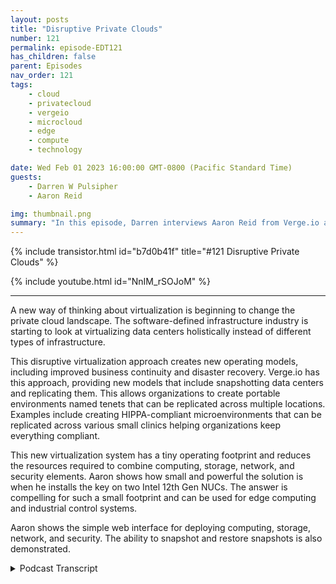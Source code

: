 ```yaml
---
layout: posts
title: "Disruptive Private Clouds"
number: 121
permalink: episode-EDT121
has_children: false
parent: Episodes
nav_order: 121
tags:
    - cloud
    - privatecloud
    - vergeio
    - microcloud
    - edge
    - compute
    - technology

date: Wed Feb 01 2023 16:00:00 GMT-0800 (Pacific Standard Time)
guests:
    - Darren W Pulsipher
    - Aaron Reid

img: thumbnail.png
summary: "In this episode, Darren interviews Aaron Reid from Verge.io about their disruptive private cloud technology that is making private clouds available in the data center and at the edge."
---
```


{% include transistor.html id="b7d0b41f" title="#121 Disruptive Private Clouds" %}

{% include youtube.html id="NnIM_rSOJoM" %}

---

A new way of thinking about virtualization is beginning to change the private cloud landscape. The software-defined infrastructure industry is starting to look at virtualizing data centers holistically instead of different types of infrastructure.

This disruptive virtualization approach creates new operating models, including improved business continuity and disaster recovery. Verge.io has this approach, providing new models that include snapshotting data centers and replicating them. This allows organizations to create portable environments named tenets that can be replicated across multiple locations. Examples include creating HIPPA-compliant microenvironments that can be replicated across various small clinics helping organizations keep everything compliant.

This new virtualization system has a tiny operating footprint and reduces the resources required to combine computing, storage, network, and security elements. Aaron shows how small and powerful the solution is when he installs the key on two Intel 12th Gen NUCs. The answer is compelling for such a small footprint and can be used for edge computing and industrial control systems.

Aaron shows the simple web interface for deploying computing, storage, network, and security. The ability to snapshot and restore snapshots is also demonstrated.   


<details>
<summary> Podcast Transcript </summary>

<p>﻿1</p>
<p>Hello, this is Darren</p>
<p>Pulsipher, chief solution,architect of public sector at Intel.</p>
<p>And welcome to Embracing</p>
<p>Digital Transformation,where we investigate effective change,leveragingpeople process and technology.</p>
<p>On today's episode,</p>
<p>Disruptive Private Clouds with Aaron</p>
<p>Reid from Verge.io.</p>
<p>Aaron, welcome to the show.</p>
<p>Darren Thanks for having me.</p>
<p>Aaronthis is your second time on the show.</p>
<p>Last time you were on with Chrisand I've also had your CEO on from Verge.</p>
<p>I'm kind of enamored with you guys.</p>
<p>I think you already know this.</p>
<p>I like your approach tovirtualization, to the softwaredefined infrastructure layer.</p>
<p>And you've got some you've got somereally cool stuff you've been working on.</p>
<p>But let's firstbefore we dive into the really cool stuff,let's talk a little bitabout the difference between virtualizingjust VMs and virtualizingyour data centers or that concept thatyou guys have that's so different thanwhat we're seeing in the industry today.</p>
<p>Sure.</p>
<p>You bet. Thanks.</p>
<p>So one of the specialties around videothat we do is</p>
<p>I think you were going to mentionit is our multi tendency and being ableto extract the virtualizationof your resources into tenants.</p>
<p>And what we do with that basicallyis we start with a tenant in the tenant iswhat a lot of people callnested virtualizationand we put thatin a segregated environmentand that starts with zerotrust architecturewhen it comesto the networking side of it.</p>
<p>So you create that sub tenant,it has a zero trust architecture.</p>
<p>People can actually get access to that subtenant until you give them accessthrough the networking ruleswith firewall rules in routing, etc..</p>
<p>Once that set up, you can do thingswith that sub tenant, like you can dounlimited snapshotsacross the entire sub tenant.</p>
<p>You can do you can allocate resourceson demand, CPU, memory, ram and storage.</p>
<p>So for example,if I start with a sub tenantfor one of my end users or a group,say a research group for example,and they say we need 24 coresand 48 gigabytes of memoryand five terabytes of all flashstorage later on down the road.</p>
<p>As they're going through their testing,they may come back and say,</p>
<p>Well,now we need ten terabytes of storage.</p>
<p>I can easily and dynamicallyallocate that storage out to that tenantfor them to use.</p>
<p>It's all non disruptive.</p>
<p>It's just a matter of on demand.</p>
<p>Well, I have the storage in the back end.</p>
<p>I allocated up to my tenantfrom the back side.</p>
<p>Do they have access to it now?</p>
<p>No. Also, you do more than justbecause that sounds like,</p>
<p>Oh, that's just one VM,but that's not one VM.</p>
<p>A tenant can have multiple VMs and networkconfigurations, all of that.</p>
<p>Is that correct?</p>
<p>Yeah, absolutely.</p>
<p>It's it's just like a if youyou know, we like to call ita virtual data center, quote unquote.</p>
<p>But it's the same thing almost asif you were to go to a public cloudand say you wanted tosee a VPC, a virtual private cloud,or you went to a juryand you wanted a security group.</p>
<p>It's the exact same thing.</p>
<p>A tenant is a whole infrastructureconstruct where you can go up and spin up</p>
<p>VMs, you can create networks,and then you can protect it withsnapshots,unlimited snapshots of replication.</p>
<p>So we can take those tenantsand replicate them to other sites, etc..</p>
<p>So that means I have portabilityof that tenant,which to me this is actually pretty coolbecause I can createa full blown data centerwith hundreds of a virtual machines,several different networks.</p>
<p>I can do all that.</p>
<p>Snapshot it and do D.R.</p>
<p>Absolutely. Yep.</p>
<p>Or even even better business continuityas well.</p>
<p>Right.</p>
<p>You can do PR, you can dobusiness continuity.</p>
<p>You can even templated those tenants.</p>
<p>So, for example,maybe I have a testing environment and</p>
<p>I want to make a clone of thattesting environment for another group.</p>
<p>Maybe I'm moving it from Dev to testthe key way.</p>
<p>I can literally take that tenant.</p>
<p>It might have an applicationstack of 20 VMs in it.</p>
<p>I can do a snapshot and clone it offwithin seconds and then providethat as another environmentfor someone else to test on.</p>
<p>Oh, my brainjust went in crazy directions.</p>
<p>So which happens a lot.</p>
<p>People that listen to the showknow this about me already.</p>
<p>That means I could actually setup a hyper compliant tenantthat has</p>
<p>VMs that are running, that are doinglogging and all the protections I needed,maybe even have in there, and Identity</p>
<p>Access Management tool, all that.</p>
<p>I could have all that in one tenant andthen I can deploy that wherever I want.</p>
<p>Yes, exactly.</p>
<p>So from a health careservice provider, for example,one of the big conglomerateslike Sutter Health, whomy friend is a lawyer down there,so I'm going to pick on them a little bit.</p>
<p>If I have all these small businessesthat I've been acquiring and say,</p>
<p>Hey, we need to make sure you're HIPAcompliant, boom, doneright, I could drop a tenant on themand they can start addingtheir own VMs to it and and done.</p>
<p>Yeah, they can build into that tenantwith new greenfield VMsand or if they already have an environmentwith like ayou know, their own infrastructurethat's already built up,they can move their,their VMs into that tenant as well.</p>
<p>And then like you said, it's already</p>
<p>HIPA compliant.</p>
<p>Yeah. So I can say this is cool too.</p>
<p>I can migrate from other VMs into thisnew environment and now I'm compliant.</p>
<p>Yeah, absolutely.</p>
<p>And we can migrate offthe major virtualizationvendors in the market today</p>
<p>VMware, Hyper-V, IQVIA, you name it,and we can pull themright into our environment.</p>
<p>This is super, super cool.</p>
<p>And that's why I'm enamored with you guys,because every time I talk to you,</p>
<p>I learn something new thatnow I'm thinking of my customers.</p>
<p>What can I do for them?</p>
<p>There's lots of really coolthings I can do for them.</p>
<p>Yeah, we just had an examplethe other day</p>
<p>I created a videobecause we have a customerthat we're talking to right nowand they're on Hyper-Vin their environmentand they want to be able to migratefrom Hyper-V into view as well.</p>
<p>What's that process look like?</p>
<p>So I created a video forum.</p>
<p>It's not up on our website yet,but I can share it with you guys.</p>
<p>But literally the video walks throughhow you go inand you look at your Hyper-V VMsbecause Hyper-V is usedin a lot of smaller shopsthat put professional, you know, kind ofsmall to medium sized shopsand buta lot of customers are startingto move off of thatbecause they're not surewhich direction they're going to go.</p>
<p>And so what we enable them to dois literally take their VMs.</p>
<p>All you have to do is turn off of the,import it into our environmentand then turn it back onand it's up and running.</p>
<p>So pretty, pretty straightforward.</p>
<p>The only time it takes is probablyjust moving it from one environmentto the other, right?</p>
<p>Moving the the definition can rememberwhat they're called.</p>
<p>I used to know this.</p>
<p>Oh no, it's the hyper IBM'sor for any IBM for that matter.</p>
<p>You're spot on.</p>
<p>It's just a matter of the timeit takes to take that VM file.</p>
<p>VMware, they call it a</p>
<p>Hyper-V, they call it a vehicleand move it across the pipe.</p>
<p>So the bigger the pipe you have, it'sa one gig, five or ten gig or 25 pipe.</p>
<p>It moves that much faster.</p>
<p>Wow. Well, so that that's pretty simple.</p>
<p>Now, what about moving?</p>
<p>Because all the cloud service providersare all running virtualization techniques.</p>
<p>And, you know, obviously, Microsoftis running Hyper-V on their cloud.</p>
<p>Right.</p>
<p>And I can't remember NWC.</p>
<p>I think is running Zen Tanium.</p>
<p>Q Yeah, yeah, yeah.</p>
<p>So can I take can I snapshot somethingout of out of the public cloudand pull into a private cloudthis way or not?</p>
<p>Well, you would have to be able to exportone of your instances,depending if it's software as a service.</p>
<p>We probably couldn't do that nativelybecause software as a service runsas our own services in our cloud.</p>
<p>But if it's an instance VM,if you're backing upthat instance, you could back it upand restore it in our environment.</p>
<p>I don't know though,if you could do just a nativecopy from one cloud to the next.</p>
<p>Gotcha.</p>
<p>But there might be a past there that I can</p>
<p>I can explore to do to repatriate.</p>
<p>Maybe even some workloads are runningin the in the public cloud.</p>
<p>Oh, yeah, absolutely.</p>
<p>We have customers doing that todayand a lot of times they do.</p>
<p>That isthey don't have to really rebuild so much.</p>
<p>If it's running on a standard instance,like if it's on the boot to Linux instanceor a Windows instance or a S.O.</p>
<p>US instance,they can literally just build a VMsin our environmentand move their applications overpretty quick.</p>
<p>All right.</p>
<p>Well, so this gives me a migration path.</p>
<p>Snapshot Capability</p>
<p>Replication Template.</p>
<p>It sounds like to methis is what I'm looking for in a softwaredefined infrastructure layer.</p>
<p>And Iknow we're working with some customerstogether on this stuffand then you pulled out this crazy ideabecause I think you heard metalk about it once and you pulled outand you went and bought two nooks.</p>
<p>Thank you, by the way, for buying</p>
<p>Intel Silicon, I have to say, you know,</p>
<p>But you bought.</p>
<p>Your own great two there fast.</p>
<p>Yeah. Yeah.</p>
<p>Two of our nooks and you.</p>
<p>And you created a mini cluster.</p>
<p>So tell me a little bit about the processin doing that.</p>
<p>Yeah, you bet.</p>
<p>Can you see the two knocks on the screen?</p>
<p>Absolutely. Okay, perfect.</p>
<p>I forget the actual namebrand of the books, but they are</p>
<p>I believe they're generation 12until looks.</p>
<p>And basicallywhat I did is for our environment,when we want to cluster,we need a minimum of two nodes.</p>
<p>So I had to get to Nooks.</p>
<p>And then if you lookat the back of the bottom picture,where it has the red cablecoming out the back of the two nooks,both of these nooks are dual ported.</p>
<p>There are 2.5 gigabit network connections.</p>
<p>That red cablebasically goes from Nook eight and Nook Band that's our core networkfor voice and technology.</p>
<p>And we replicate all the data across that.</p>
<p>And what that provides for the enduser is high availability and a very tiny,small footprint.</p>
<p>So one of those lookscan completely go down.</p>
<p>Someone could step on it,or maybe you're doing maintenance on itor maybe the power goes out on that noteand the other nook stays up and runningand you have completely spilloverand that other nut.</p>
<p>In fact,you could if it's aif it's a cold like outage,where they take the nook comes offlineby, you know, getting unpluggedor maybe there's a flood or something,but the other are still uponline and running.</p>
<p>You can literally just restartyour VMs on the secondary nookand they'll come right up.</p>
<p>So, yep, and then what that doesis we basically replicate the storagebetween both those nooks.</p>
<p>The cool story about thisthough, is, is now we can take all the VMsin the infrastructurerunning on those nooks, the networking,the storage, and we can replicate thatto maybe a centralized data centerwhere we have multiplesets of these clustered nooksrunning in different environments,maybe like a point of sale environmentwhere they're all replicatingto a single data center.</p>
<p>So if I ever need to protect the datathat's on those books,</p>
<p>I have them protected,and that's all built into our software.</p>
<p>All right.</p>
<p>So so this is really interestingbecause what what I just heard,and correct me if I'm wrong, is</p>
<p>I can build out an environmenton these on these nooks,or I could build it in the data center,and then I can replicateit down to the nooks.</p>
<p>Yes. Soyou kind of stepped aheadand I was going to get there next.</p>
<p>But you can do it both directionsbecause we have bi directional replicationand we can replicatethe snapshots of the VMs.</p>
<p>We can now take those VMsand we can replicate those upto the central data centerand or you could takemaybe you're doing updates on your buildsfor all your remote sitesand you want to push it downto your remote sites.</p>
<p>You can now do that with replicationwhere you push it downto those remote sitesand you basicallybring those new builds up there.</p>
<p>But it's not just it's not just the VMs,it's the network configuration access.</p>
<p>It's everything all in a nice bundle,right?</p>
<p>Yep, absolutely.</p>
<p>Including storage. So all that.</p>
<p>So this is this is pretty cool becausewhat you produce, what I can see is</p>
<p>I can tie this into my dev ops pipelinewhere I'm building.</p>
<p>For example,these two nooks can go into a store.</p>
<p>Right.</p>
<p>Let's say I have 1500 storesthroughout the nation.</p>
<p>Right.</p>
<p>And they need to be runautonomously disconnected at times.</p>
<p>I could easily,in my DevOps pipeline say, here'sthe new updateto my environment that I needand then push that out across all 1500.</p>
<p>Yeah, absolutely. Okay.</p>
<p>That is slickbecause all the network to eventhe networks can all be inside the networkall identical to each other.</p>
<p>Right.</p>
<p>Without any, without any problems. Right.</p>
<p>Absolutely.</p>
<p>And the other cool thing about ittoo, is now I can take thatthose are replicationis basically it's when optimized.</p>
<p>And so we have deduplicationbuilt into our replication.</p>
<p>So whenever we push that data down to thisremote nooks,we're only sending out the, the datathat's duplicated and or changes, right?</p>
<p>We're not having to send outa whole entire footprint.</p>
<p>So if I have a VM, multiple</p>
<p>VMs running in on these two nooks,then I have to update.</p>
<p>It's not going to have to go throughand rewritethe entire footprint of maybe a terabyteor two terabytes of storage.</p>
<p>It'll only rewrite the changesand send that down.</p>
<p>So that that to me is super cool, right?</p>
<p>I mean, because I may not havegreat connectivity on those remote sites.</p>
<p>That's right. Exactly.</p>
<p>That's what I was getting at. Yep.</p>
<p>That's true.</p>
<p>All right.</p>
<p>So the big question I have know, I thinksome of our listeners have as well as.</p>
<p>All right, these two nooks,how much memory are in these in thesethat you're showing here?</p>
<p>Yeah.</p>
<p>So these two nooks,they can support up to 64 gigabytes each.</p>
<p>They basically use those 244pin DIMMs laptop, DIMMs.</p>
<p>And right now</p>
<p>I have 216 gigabit DIMMs in each of them.</p>
<p>So I have each one of these bookshas 32 gigabytes,but you can get them up to 64 gigabytesbecause it has to dimm slots.</p>
<p>All right.</p>
<p>So there's a total a 64gig is what you have on there.</p>
<p>And storagein storage right now,</p>
<p>I have two terabytes of a set of flashthat's basically two twoterabyte SSDs that are drives.</p>
<p>And then I have one terabyte in the flash.</p>
<p>So if I need anything that's real highperformance and I can fit it in there.</p>
<p>Yeah, it has the two drives,there's one terabyte in each system.</p>
<p>Oh wow. All right.</p>
<p>So have you, have you, have youdone some performance testing on this?</p>
<p>Have you like run it through its courses.</p>
<p>Can you make it typically. Oh yeah.</p>
<p>The performance is actually prettyunbelievable on these nooksit comes close to in thismight not to try to downsize it at allbut it comes close to running performancetests like on a local map.</p>
<p>And what I mean bythat is the performance is lights outwhen I do things like performancetesting to see my IOPS going in and outand my throughput going in and out,</p>
<p>It's super fastconsidering it'sjust running on two small looks.</p>
<p>That's incredible.</p>
<p>How many VMs are you able toand what size VMs doyou think you can run on this thingwithout it falling over?</p>
<p>I mean, what could I use this for?</p>
<p>I can think of a lot of crazy things</p>
<p>I could use this for, right?</p>
<p>But you can easily use it for databases.</p>
<p>You could use it for remote desktopwork workloads,editing, workstation type stuff.</p>
<p>It could definitely support that withthe performance that's on these systems.</p>
<p>Right.</p>
<p>And you're running Ubuntu on them or well,you're running your own OS on them.</p>
<p>So you can have as many VMs on thereas you want, right?</p>
<p>Yeah.</p>
<p>As long as the memoryand the CPU cores can support itwith your guys's cpu's, it's wicked fastso you can oversubscribed those.</p>
<p>Not that you need to,but then with the RAM, it'sliterally just,you know,how do I have enough ram in there to beable to support the workloads that I need?</p>
<p>And of course, if you needed more RAMand it's a small environmentwith these guys, you can scale these out.</p>
<p>We only see two here on the screen,but I can easily add threeor four of them in there.</p>
<p>Yeah, exactly.</p>
<p>Yeah. Yeah.</p>
<p>This is pretty cool.</p>
<p>I may have to replace my file server</p>
<p>I have at home with this, so.</p>
<p>All right, cool.</p>
<p>Can you show us a little bit.</p>
<p>About the size of it?</p>
<p>Depending on the size of your file server,</p>
<p>I mean, I could realistically getall flash just between these two nuts.</p>
<p>If I stood if I installed an eightterabyte</p>
<p>SSD on each oneand we mirror the data for protection.</p>
<p>Right. So that would give you eightterabytes usable.</p>
<p>And I installed another eight terabyteto drive on each one.</p>
<p>Now I'm up to 16 terabytesall across these two little mix.</p>
<p>And it would be screaming fast too.</p>
<p>And it's probably not a lot of heat,probably not a lot of heat comingoff of them either.</p>
<p>No, I'm sitting right next to itright now.</p>
<p>No, that's that's pretty cool.</p>
<p>So the two nicks that I haveon the screen there,this is basically the interfacefor those two looks.</p>
<p>And this is our primary dashboard.</p>
<p>And here you can see convergencesmerge here.</p>
<p>And I use these two looksfor doing my VR replication and testingand just running workloads on in general,sometimes for demo purposes.</p>
<p>If I want to see the nodes on thiscluster, I basically come over here.</p>
<p>Here you can see Node one in No.</p>
<p>Two here you can see keep me honest,there are 31 gigabyteson each one of those 32 physically,but we're using some of that off the top.</p>
<p>Now, I want to double clickinto one of those guys here.</p>
<p>And there you go again.</p>
<p>It's 12th Gen Intel core i5 1240, soit's one of the latest and greatest looks.</p>
<p>And then I come downhere, I can see my drive's on my nook,</p>
<p>I can see my nicks, just likewe saw the two nicks on the back of it,the one red cable and the one gray cable.</p>
<p>So I want to double click on that guyhere.</p>
<p>You can see ones running at one gigabitor a thousand megabitsper second, and then once 2.5,that's that red cable.</p>
<p>That's doing the crossoverbetween the two nuggets.</p>
<p>It's getting the native 2.5 gigahertz,which is really nice, and that basicallysupports my core networkfor my voice and replication acrossboth nodes.</p>
<p>So that's one note.</p>
<p>By go back into that node,</p>
<p>I can now see the drives.</p>
<p>So if I want to click on that drivethere, here you can seeone of my drives is about to drive.</p>
<p>That's my amp drive one terabyteand the other drivers that to driveand that's a two terabyte drive.</p>
<p>So each NIC has this configurationidentical configuration.</p>
<p>So that way when we set up our reviewcenters, we replicate across these.</p>
<p>So then I end up getting one terabyteor 92 gigabytes of usablenvme flash and then I get two terabytesof usable SSD.</p>
<p>Very nice.</p>
<p>And I canconfirm that because if I goback into my cluster environmentand I go into my beacon tiers,</p>
<p>I'll show you those two tiersthat are based on those drives.</p>
<p>Here's my tier one.</p>
<p>You can see the tier up here,and that tier isbased on those mini drives and you can seethe capacity is 130 gigabytes.</p>
<p>I'm only using a few gigabytes on itright now.</p>
<p>And here's my tier three.</p>
<p>That's the cities.</p>
<p>My capacity is 1.86 terabytes,and I'm using about 314 gigabytes on that.</p>
<p>And if I want to double clickon that to validate that, I can come here,</p>
<p>I can see it's two drives, onedrive on node, one, one drive on Node two.</p>
<p>They're both two terabytes each.</p>
<p>So we basically mirroracross our environment.</p>
<p>And the way our vCenter works isthe file system worksis it's a distributed mirror.</p>
<p>So as we scale up or scale out,depending on if your servers or your oryour systems can support additional drivesinternally or if you want to scale out.</p>
<p>So if I wanted to add another node,</p>
<p>I could potentially out of Nodethree here with the same configurationand that would just take thatmirrored up across those nice.</p>
<p>So this gives me the visibilitythat I need across nodes.</p>
<p>As I add nodes to this,it will see those nodes as well.</p>
<p>So that's my physical layer.</p>
<p>What about my virtual layer?</p>
<p>Yeah.</p>
<p>So if we go into the virtual layer,</p>
<p>I can come in here to my virtual machines.</p>
<p>Here is my virtual machinesdefault dashboard on the left hand menubar here I have a bunch of configurationbasically changes that I can door settings like I can do, like newthe new drive, new NIC.</p>
<p>And then in here I have a list of IBM's.</p>
<p>You can see I have some VMs running here.</p>
<p>I have my top drive rates, my topdrive storage usage, my top Nic Riggs</p>
<p>But usually where we spendmost of our time in this environmentis I go into my virtual machinesand this is where I can see a listof my different virtual machinesin my environment.</p>
<p>If I want tolook at the console of one of these VMsand you can see here I have fourrunning on the two looks right now.</p>
<p>So these four are running,but I double click on this Windows VM.</p>
<p>Here we have a guestgive you a queue immune agent.</p>
<p>So this gives us valuableguest information that we want to collect.</p>
<p>Like whatmy C drives using what my g-drive is usingwhat my hostname on my vn might be.</p>
<p>So all the things that you would expectof a matureinfrastructure virtualized product, right.</p>
<p>For your on on prem cloud.</p>
<p>And if I want to go into my consolehere, click on this guy.</p>
<p>This willgive me console.log since nine in that VMand this is one of the performance tests</p>
<p>I love to run to show peopleis this Blackmagic diskspeed test utility.</p>
<p>This was actually referred to meby a customerbecause they wanted meto do some testing for them.</p>
<p>But basically if I double click onthis guy and I start my speed test here,</p>
<p>I can come in here,</p>
<p>I can select which target drive.</p>
<p>I want it to run on.</p>
<p>I take my my data g-driveand I go ahead and click start.</p>
<p>This guy takes offand you can see automatically it'salready pushing the limitsof the performance I can get fromjust replicatingthe data across network on my right.</p>
<p>So I am limited because I have a 2.5gigabit connection on the back end.</p>
<p>Typically in a production barfor customers.</p>
<p>We'll ask that, you know,you have a ten gig or bigger for the VPN,but still this is pretty good speed forjust going across those two notes, right?</p>
<p>You're not you know, we can pretty muchsupport any application with this.</p>
<p>And then as this guy finishes,you'll see it'll flip over to the reads.</p>
<p>Here's the other thingtoo, is we just went from 180 megabytesper second to 3000 megabytesor three gigabytes per second.</p>
<p>And that's because what we dois whenever we're doing reads,we read locally within the local storage.</p>
<p>Yeah.</p>
<p>Versus with the rights we're writing,we're always writing acrossto two different environmentsbecause we want to make surethat right data is protected, right?</p>
<p>Of course, of course.</p>
<p>So with a faster network,because you basicallyper second,you've saturated a 2.5 gigabit gigabitconnection.</p>
<p>Yeah, almost almost saturated.</p>
<p>It's pretty close, right?</p>
<p>It's pretty close, yeah.</p>
<p>Because this could bemaybe a little bit over 200 or 240.</p>
<p>There's probablya little overhead in there for something.</p>
<p>But for the most partit's it's pretty secure.</p>
<p>Yeah, that, that is, that is pretty cool.</p>
<p>What about net network because I you know</p>
<p>Darren touted hey I set up my whole datacenter inside this thing</p>
<p>I can create multiple networks hereand put different machineson different networks.</p>
<p>All that is all built in here as well,right?</p>
<p>Yep, absolutely.</p>
<p>So here I go to my network.</p>
<p>So what I did is I jumped back into mymy primary dashboardand I could do thatvery quickly on this header up here.</p>
<p>And basically I click into my networksand we what we do iswe have these tiles where you can jumpinto the different environments.</p>
<p>But here you can see</p>
<p>I have tenant networks, so,so tenants that I have running in here,</p>
<p>I have internal networksthat would be for my core and my DMZ.</p>
<p>That's where all our services runacross our BSS and storageand any other services that we providethat.</p>
<p>Your internal that's your internal stuff.</p>
<p>Got it. Yeah.</p>
<p>And then I have my externaland that would be my connectionto my UI, right?</p>
<p>Or my connectionto my, my northbound southboundnetworking, basically my external network.</p>
<p>And so I click on all networks,it lists all of those together.</p>
<p>Here you can see in my corein DMZ, here's my core DMZ switch.</p>
<p>That's that one cross connectsthat red cable that goesacross those 2.5 gigabyte connections.</p>
<p>And then my external networkis that one gigabit.</p>
<p>If I double click on that, go here,you can see my IP addresses.</p>
<p>These are for my subtenants that I have set up.</p>
<p>So virtual IP addresses, they go back intomy external, here's my firewall rules.</p>
<p>So we have a firewall rule controlwhere you can come in hereand you can do things like here</p>
<p>I have a door synchronization ruleso that I can synchronizefrom my productionenvironment down to this environment,and that's basically how I can push</p>
<p>VMs down to itand then import them in and run them fromdemand.</p>
<p>Let's say I'm I'm the sysadmin, rightat some retail store.</p>
<p>I've got 1500 stores nationwideand I need to manage these things remotebecause I don't want to hire a sysadminfor every single small store I have.</p>
<p>Is there away that I can manageall this from one consolewhere I can today?</p>
<p>What's going on?</p>
<p>Yeah.</p>
<p>So today we basically do it side by side.</p>
<p>So it's a single console per site,but with our next release support 11and right now we're 4.10 three, but 4.11comes out in a couple of weekswith built in geographic site management.</p>
<p>So that means literallywhen you go to the primary dashboardinstead ofjust seeing your clusters and your nodes,there's another pane in herethat shows you a geographical mapwhere you can click into remote sitesfrom that geographical map.</p>
<p>And there's a list as well, too, whereif you already know the listeninglike know Philadelphia versus Seattleversus.</p>
<p>Boy, I can I can.</p>
<p>Still on those list namesand go right to it Exactly.</p>
<p>Oh that's super cool.</p>
<p>So I should be able on that map to seestatus of everything running as well.</p>
<p>So any red things come up I'mgoing to knowalerts, all that stuff is built into that.</p>
<p>That's super slick.</p>
<p>That is that is super slick.</p>
<p>So, Aaron.</p>
<p>We just have our sitesand we have our clusters,but that is coming in our next release,which issupposed to be out in a couple of weeks.</p>
<p>Oh, that that is that is really cool.</p>
<p>I can't wait to get my hands on that.</p>
<p>Aaron,</p>
<p>Any last words for our audience out therelistening today?</p>
<p>I would just say, you know,if you're looking for some type of edgerobotic,remote virtualization infrastructureor you're looking for somethingfor your primary on premdata centers, definitely check out</p>
<p>VeWe have a great product.</p>
<p>It's mature, it's easy to use,and we get great responsesfrom our customers.</p>
<p>We get a lot of repeat businessfrom our customersjust because it's so easy to useand it's durable.</p>
<p>So now is there a try?</p>
<p>Is there a try option here?</p>
<p>I heard there might be a try optionwhere I can go and maybe downloadthe software, install it,try it out myself for a period of time.</p>
<p>Is there an option?</p>
<p>Yeah, Ibelieve if you go to our web site and</p>
<p>I'll probably mess it up, butif you go in here, there should be a way.</p>
<p>If you go to videos or blogor about Birdseye, there's multiple linkswhere you can come in and let'sclick on videos for a second real quick.</p>
<p>And if you watch a video,we might have even a tryand body type thingnot to try to buy it, butit's a stress. Test drive.</p>
<p>Test, right right there. Yeah.</p>
<p>And so basicallyyou just fill out a simple formfirst name, last name, company,name your business email.</p>
<p>We trust the test drive, and then one ofour guys will reach out to you.</p>
<p>We have a couple of different waysyou can try it out.</p>
<p>You can either download our ISOand install it on your own.</p>
<p>Hardware will run on any hardwarein your environment, x86 based hardwareand or we have an online demo labthat we can set up for customers toif they don't have any hardware,but they want to get to knowhow the software works.</p>
<p>Very cool, Aaron, thanks for coming onthe show again, that's very Verge.iol.</p>
<p>I normally don't like to just come outand talk about products,but you guys have done such a killer job,especially of running on the nooks.</p>
<p>I just had to have you. Come on.</p>
<p>No, absolutely.</p>
<p>Thanks for having me.</p>
<p>So it's great.</p>
<p>Thank you for listeningto Embracing Digital Transformation today.</p>
<p>If you enjoyed our podcast,give it five stars on your favoritepodcasts Insider YouTube channel,you can find out more informationabout embracing digital transformationand embracingdigital.org Until nexttime, go out and do something wonderful.</p>

</details>
